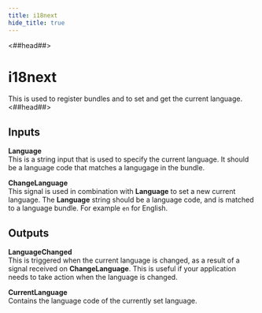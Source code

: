 ```yaml
---
title: i18next
hide_title: true
---
```


<##head##>
# i18next

This is used to register bundles and to set and get the current language.
<##head##>

## Inputs

**Language**  
This is a string input that is used to specify the current language. It should be a language code that matches a langugage in the bundle.

**ChangeLanguage**  
This signal is used in combination with **Language** to set a new current language. The **Language** string should be a language code, and is matched to a language bundle. For example `en` for English.

## Outputs

**LanguageChanged**  
This is triggered when the current language is changed, as a result of a signal received on **ChangeLanguage**. This is useful if your application needs to take action when the language is changed.

**CurrentLanguage**  
Contains the language code of the currently set language.
